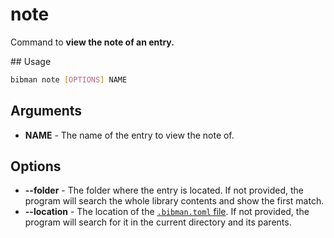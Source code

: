 # note

Command to **view the note of an entry.**

## Usage

```bash
bibman note [OPTIONS] NAME
```

## Arguments

* **NAME** - The name of the entry to view the note of.

## Options

* **--folder** - The folder where the entry is located. If not provided, the program will search the whole library contents and show the first match.
* **--location** - The location of the [`.bibman.toml` file](../config-format/index.md). If not provided, the program will search for it in the current directory and its parents.